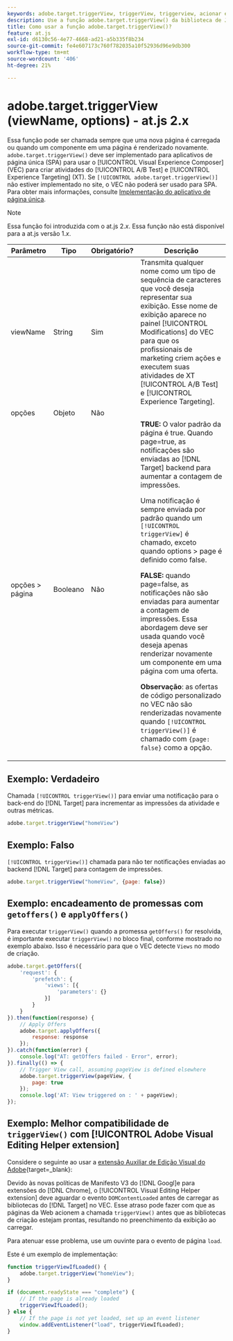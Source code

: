 ```yaml
---
keywords: adobe.target.triggerView, triggerView, triggerview, acionar exibição, at.js, funções, função, viewName, viewname, nome da exibição, adobe.target.triggerView1
description: Use a função adobe.target.triggerView() da biblioteca de JavaScript do  [!DNL Adobe Target] at.js para usar em Aplicativos de página única (SPA). (at.js 2.x)
title: Como usar a função adobe.target.triggerView()?
feature: at.js
exl-id: d6130c56-4e77-4668-ad21-a5b335f8b234
source-git-commit: fe4e607173c760f782035a10f52936d96e9db300
workflow-type: tm+mt
source-wordcount: '406'
ht-degree: 21%

---
```


# adobe.target.triggerView (viewName, options) - at.js 2.x

Essa função pode ser chamada sempre que uma nova página é carregada ou quando um componente em uma página é renderizado novamente. `adobe.target.triggerView()` deve ser implementado para aplicativos de página única (SPA) para usar o [!UICONTROL Visual Experience Composer] (VEC) para criar atividades do [!UICONTROL A/B Test] e [!UICONTROL Experience Targeting] (XT). Se `[!UICONTROL adobe.target.triggerView()]` não estiver implementado no site, o VEC não poderá ser usado para SPA. Para obter mais informações, consulte [Implementação do aplicativo de página única](/help/dev/implement/client-side/atjs/how-to-deployatjs/target-atjs-single-page-application.md).

>[!NOTE]
>
>Essa função foi introduzida com o at.js 2.*x*. Essa função não está disponível para a at.js versão 1.*x*.

| Parâmetro | Tipo | Obrigatório? | Descrição |
| --- | --- | --- | --- |
| viewName | String | Sim | Transmita qualquer nome como um tipo de sequência de caracteres que você deseja representar sua exibição. Esse nome de exibição aparece no painel [!UICONTROL Modifications] do VEC para que os profissionais de marketing criem ações e executem suas atividades de XT [!UICONTROL A/B Test] e [!UICONTROL Experience Targeting]. |
| opções | Objeto | Não |  |
| opções > página | Booleano | Não | **TRUE:** O valor padrão da página é true. Quando page=true, as notificações são enviadas ao [!DNL Target] backend para aumentar a contagem de impressões.<P>Uma notificação é sempre enviada por padrão quando um `[!UICONTROL triggerView]` é chamado, exceto quando options > page é definido como false.<P>**FALSE:** quando page=false, as notificações não são enviadas para aumentar a contagem de impressões. Essa abordagem deve ser usada quando você deseja apenas renderizar novamente um componente em uma página com uma oferta.<P>**Observação**: as ofertas de código personalizado no VEC não são renderizadas novamente quando `[!UICONTROL triggerView()]` é chamado com `{page: false}` como a opção. |

## Exemplo: Verdadeiro

Chamada `[!UICONTROL triggerView()]` para enviar uma notificação para o back-end do [!DNL Target] para incrementar as impressões da atividade e outras métricas.

```javascript {line-numbers="true"}
adobe.target.triggerView("homeView")
```

## Exemplo: Falso

`[!UICONTROL triggerView()]` chamada para não ter notificações enviadas ao backend [!DNL Target] para contagem de impressões.

```javascript {line-numbers="true"}
adobe.target.triggerView("homeView", {page: false})
```

## Exemplo: encadeamento de promessas com `getoffers()` e `applyOffers()`

Para executar `triggerView()` quando a promessa `getOffers()` for resolvida, é importante executar `triggerView()` no bloco final, conforme mostrado no exemplo abaixo. Isso é necessário para que o VEC detecte `Views` no modo de criação.

```javascript {line-numbers="true"}
adobe.target.getOffers({
    'request': {
        'prefetch': {
            'views': [{
                'parameters': {}
            }]
        }
    }
}).then(function(response) {
    // Apply Offers
    adobe.target.applyOffers({
        response: response
    });
}).catch(function(error) {
    console.log("AT: getOffers failed - Error", error);
}).finally(() => {
    // Trigger View call, assuming pageView is defined elsewhere
    adobe.target.triggerView(pageView, {
        page: true
    });
    console.log('AT: View triggered on : ' + pageView);
});
```

## Exemplo: Melhor compatibilidade de `triggerView()` com [!UICONTROL Adobe Visual Editing Helper extension]

Considere o seguinte ao usar a [extensão Auxiliar de Edição Visual do Adobe](https://experienceleague.adobe.com/pt-br/docs/target/using/experiences/vec/troubleshoot-composer/visual-editing-helper-extension){target=_blank}:

Devido às novas políticas de Manifesto V3 do [!DNL Googl]e para extensões do [!DNL Chrome], o [!UICONTROL Visual Editing Helper extension] deve aguardar o evento `DOMContentLoaded` antes de carregar as bibliotecas do [!DNL Target] no VEC. Esse atraso pode fazer com que as páginas da Web acionem a chamada `triggerView()` antes que as bibliotecas de criação estejam prontas, resultando no preenchimento da exibição ao carregar.

Para atenuar esse problema, use um ouvinte para o evento de página `load`.

Este é um exemplo de implementação:

```javascript
function triggerViewIfLoaded() {
    adobe.target.triggerView("homeView");
}

if (document.readyState === "complete") {
    // If the page is already loaded
    triggerViewIfLoaded();
} else {
    // If the page is not yet loaded, set up an event listener
    window.addEventListener("load", triggerViewIfLoaded);
}
```


